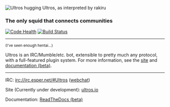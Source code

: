 ![Ultros hugging Ultros, as interpreted by rakiru](https://dl.dropboxusercontent.com/u/7298729/drawings/ultros.png)

### The only squid that connects communities

[![Code Health](https://landscape.io/github/UltrosBot/Ultros/master/landscape.png)](https://landscape.io/github/UltrosBot/Ultros/master)
[![Build Status](https://travis-ci.org/UltrosBot/Ultros.png?branch=master)](https://travis-ci.org/UltrosBot/Ultros)

-------------------

<sub>(I've seen enough hentai...)</sub>

Ultros is an IRC/Mumble/etc. bot, extensible to pretty much any protocol, with a full-featured plugin system.
For more information, see the [site](http://ultros.io) and [documentation (beta)](http://docs.ultros.io).

-------------------

IRC: [irc://irc.esper.net/#Ultros](irc://irc.esper.net/#Ultros) ([webchat](https://webchat.esper.net/?nick=&channels=Ultros))

Site (Currently under development): [ultros.io](http://ultros.io)

Documentation: [ReadTheDocs (beta)](http://docs.ultros.io)
